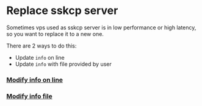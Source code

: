 # Replace sskcp server

Sometimes vps used as sskcp server is in low performance or high latency, so you want to replace it to a new one. 


There are 2 ways to do this:
* Update `info` on line
* Update `info` with file provided by user


### [Modify info on line](UPDATEDNS.md)

### [Modify info file](UPDATEDNS.md)
